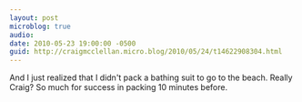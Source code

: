 ```yaml
---
layout: post
microblog: true
audio: 
date: 2010-05-23 19:00:00 -0500
guid: http://craigmcclellan.micro.blog/2010/05/24/t14622908304.html
---
```

And I just realized that I didn't pack a bathing suit to go to the beach. Really Craig? So much for success in packing 10 minutes before.
